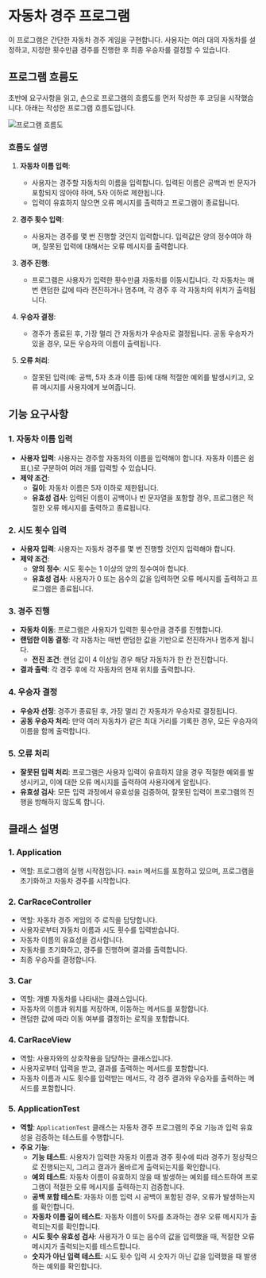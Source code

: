 # 자동차 경주 프로그램

이 프로그램은 간단한 자동차 경주 게임을 구현합니다. 사용자는 여러 대의 자동차를 설정하고, 지정한 횟수만큼 경주를 진행한 후 최종 우승자를 결정할 수 있습니다.

## 프로그램 흐름도
초반에 요구사항을 읽고, 손으로 프로그램의 흐름도를 먼저 작성한 후 코딩을 시작했습니다. 아래는 작성한 프로그램 흐름도입니다.

![프로그램 흐름도](https://github.com/leeedongjaee/java-racingcar-7/blob/leeedongjaee/racingcar.jpeg?raw=true)

### 흐름도 설명
1. **자동차 이름 입력**:
   - 사용자는 경주할 자동차의 이름을 입력합니다. 입력된 이름은 공백과 빈 문자가 포함되지 않아야 하며, 5자 이하로 제한됩니다.
   - 입력이 유효하지 않으면 오류 메시지를 출력하고 프로그램이 종료됩니다.

2. **경주 횟수 입력**:
   - 사용자는 경주를 몇 번 진행할 것인지 입력합니다. 입력값은 양의 정수여야 하며, 잘못된 입력에 대해서는 오류 메시지를 출력합니다.

3. **경주 진행**:
   - 프로그램은 사용자가 입력한 횟수만큼 자동차를 이동시킵니다. 각 자동차는 매번 랜덤한 값에 따라 전진하거나 멈추며, 각 경주 후 각 자동차의 위치가 출력됩니다.

4. **우승자 결정**:
   - 경주가 종료된 후, 가장 멀리 간 자동차가 우승자로 결정됩니다. 공동 우승자가 있을 경우, 모든 우승자의 이름이 출력됩니다.

5. **오류 처리**:
   - 잘못된 입력(예: 공백, 5자 초과 이름 등)에 대해 적절한 예외를 발생시키고, 오류 메시지를 사용자에게 보여줍니다.

## 기능 요구사항

### 1. 자동차 이름 입력
- **사용자 입력**: 사용자는 경주할 자동차의 이름을 입력해야 합니다. 자동차 이름은 쉼표(,)로 구분하여 여러 개를 입력할 수 있습니다.
- **제약 조건**:
  - **길이**: 자동차 이름은 5자 이하로 제한됩니다. 
  - **유효성 검사**: 입력된 이름이 공백이나 빈 문자열을 포함할 경우, 프로그램은 적절한 오류 메시지를 출력하고 종료됩니다.

### 2. 시도 횟수 입력
- **사용자 입력**: 사용자는 자동차 경주를 몇 번 진행할 것인지 입력해야 합니다.
- **제약 조건**:
  - **양의 정수**: 시도 횟수는 1 이상의 양의 정수여야 합니다.
  - **유효성 검사**: 사용자가 0 또는 음수의 값을 입력하면 오류 메시지를 출력하고 프로그램은 종료됩니다.

### 3. 경주 진행
- **자동차 이동**: 프로그램은 사용자가 입력한 횟수만큼 경주를 진행합니다.
- **랜덤한 이동 결정**: 각 자동차는 매번 랜덤한 값을 기반으로 전진하거나 멈추게 됩니다.
  - **전진 조건**: 랜덤 값이 4 이상일 경우 해당 자동차가 한 칸 전진합니다.
- **결과 출력**: 각 경주 후에 각 자동차의 현재 위치를 출력합니다.

### 4. 우승자 결정
- **우승자 선정**: 경주가 종료된 후, 가장 멀리 간 자동차가 우승자로 결정됩니다.
- **공동 우승자 처리**: 만약 여러 자동차가 같은 최대 거리를 기록한 경우, 모든 우승자의 이름을 함께 출력합니다.

### 5. 오류 처리
- **잘못된 입력 처리**: 프로그램은 사용자 입력이 유효하지 않을 경우 적절한 예외를 발생시키고, 이에 대한 오류 메시지를 출력하여 사용자에게 알립니다.
- **유효성 검사**: 모든 입력 과정에서 유효성을 검증하여, 잘못된 입력이 프로그램의 진행을 방해하지 않도록 합니다.

## 클래스 설명

### 1. Application
- 역할: 프로그램의 실행 시작점입니다. `main` 메서드를 포함하고 있으며, 프로그램을 초기화하고 자동차 경주를 시작합니다.

### 2. CarRaceController
- 역할: 자동차 경주 게임의 주 로직을 담당합니다.
- 사용자로부터 자동차 이름과 시도 횟수를 입력받습니다.
- 자동차 이름의 유효성을 검사합니다.
- 자동차를 초기화하고, 경주를 진행하며 결과를 출력합니다.
- 최종 우승자를 결정합니다.

### 3. Car
- 역할: 개별 자동차를 나타내는 클래스입니다.
- 자동차의 이름과 위치를 저장하며, 이동하는 메서드를 포함합니다.
- 랜덤한 값에 따라 이동 여부를 결정하는 로직을 포함합니다.

### 4. CarRaceView
- 역할: 사용자와의 상호작용을 담당하는 클래스입니다.
- 사용자로부터 입력을 받고, 결과를 출력하는 메서드를 포함합니다.
- 자동차 이름과 시도 횟수를 입력받는 메서드, 각 경주 결과와 우승자를 출력하는 메서드를 포함합니다.

### 5. ApplicationTest
- **역할**: `ApplicationTest` 클래스는 자동차 경주 프로그램의 주요 기능과 입력 유효성을 검증하는 테스트를 수행합니다.
- **주요 기능**:
  - **기능 테스트**: 사용자가 입력한 자동차 이름과 경주 횟수에 따라 경주가 정상적으로 진행되는지, 그리고 결과가 올바르게 출력되는지를 확인합니다.
  - **예외 테스트**: 자동차 이름이 유효하지 않을 때 발생하는 예외를 테스트하여 프로그램이 적절한 오류 메시지를 출력하는지 검증합니다.
  - **공백 포함 테스트**: 자동차 이름 입력 시 공백이 포함된 경우, 오류가 발생하는지를 확인합니다.
  - **자동차 이름 길이 테스트**: 자동차 이름이 5자를 초과하는 경우 오류 메시지가 출력되는지를 확인합니다.
  - **시도 횟수 유효성 검사**: 사용자가 0 또는 음수의 값을 입력했을 때, 적절한 오류 메시지가 출력되는지를 테스트합니다.
  - **숫자가 아닌 입력 테스트**: 시도 횟수 입력 시 숫자가 아닌 값을 입력했을 때 발생하는 예외를 확인합니다.
